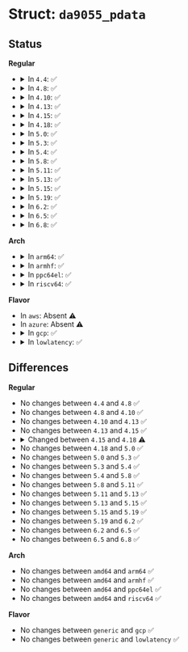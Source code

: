 # Struct: <code>da9055_pdata</code>

## Status
<b>Regular</b>
<ul>
<li>
<details>
<summary>In <code>4.4</code>: ✅</summary>

```c
struct da9055_pdata {
    int (*init)(struct da9055 *);
    int irq_base;
    int gpio_base;
    struct regulator_init_data * regulators[8];
    bool reset_enable;
    int *gpio_ren;
    int *gpio_rsel;
    enum gpio_select *reg_ren;
    enum gpio_select *reg_rsel;
    int *ena_gpio;
};
```
</details>
</li>
<li>
<details>
<summary>In <code>4.8</code>: ✅</summary>

```c
struct da9055_pdata {
    int (*init)(struct da9055 *);
    int irq_base;
    int gpio_base;
    struct regulator_init_data * regulators[8];
    bool reset_enable;
    int *gpio_ren;
    int *gpio_rsel;
    enum gpio_select *reg_ren;
    enum gpio_select *reg_rsel;
    int *ena_gpio;
};
```
</details>
</li>
<li>
<details>
<summary>In <code>4.10</code>: ✅</summary>

```c
struct da9055_pdata {
    int (*init)(struct da9055 *);
    int irq_base;
    int gpio_base;
    struct regulator_init_data * regulators[8];
    bool reset_enable;
    int *gpio_ren;
    int *gpio_rsel;
    enum gpio_select *reg_ren;
    enum gpio_select *reg_rsel;
    int *ena_gpio;
};
```
</details>
</li>
<li>
<details>
<summary>In <code>4.13</code>: ✅</summary>

```c
struct da9055_pdata {
    int (*init)(struct da9055 *);
    int irq_base;
    int gpio_base;
    struct regulator_init_data * regulators[8];
    bool reset_enable;
    int *gpio_ren;
    int *gpio_rsel;
    enum gpio_select *reg_ren;
    enum gpio_select *reg_rsel;
    int *ena_gpio;
};
```
</details>
</li>
<li>
<details>
<summary>In <code>4.15</code>: ✅</summary>

```c
struct da9055_pdata {
    int (*init)(struct da9055 *);
    int irq_base;
    int gpio_base;
    struct regulator_init_data * regulators[8];
    bool reset_enable;
    int *gpio_ren;
    int *gpio_rsel;
    enum gpio_select *reg_ren;
    enum gpio_select *reg_rsel;
    int *ena_gpio;
};
```
</details>
</li>
<li>
<details>
<summary>In <code>4.18</code>: ✅</summary>

```c
struct da9055_pdata {
    int (*init)(struct da9055 *);
    int irq_base;
    int gpio_base;
    struct regulator_init_data * regulators[8];
    bool reset_enable;
    int *gpio_ren;
    int *gpio_rsel;
    enum gpio_select *reg_ren;
    enum gpio_select *reg_rsel;
    struct gpio_desc **ena_gpiods;
};
```
</details>
</li>
<li>
<details>
<summary>In <code>5.0</code>: ✅</summary>

```c
struct da9055_pdata {
    int (*init)(struct da9055 *);
    int irq_base;
    int gpio_base;
    struct regulator_init_data * regulators[8];
    bool reset_enable;
    int *gpio_ren;
    int *gpio_rsel;
    enum gpio_select *reg_ren;
    enum gpio_select *reg_rsel;
    struct gpio_desc **ena_gpiods;
};
```
</details>
</li>
<li>
<details>
<summary>In <code>5.3</code>: ✅</summary>

```c
struct da9055_pdata {
    int (*init)(struct da9055 *);
    int irq_base;
    int gpio_base;
    struct regulator_init_data * regulators[8];
    bool reset_enable;
    int *gpio_ren;
    int *gpio_rsel;
    enum gpio_select *reg_ren;
    enum gpio_select *reg_rsel;
    struct gpio_desc **ena_gpiods;
};
```
</details>
</li>
<li>
<details>
<summary>In <code>5.4</code>: ✅</summary>

```c
struct da9055_pdata {
    int (*init)(struct da9055 *);
    int irq_base;
    int gpio_base;
    struct regulator_init_data * regulators[8];
    bool reset_enable;
    int *gpio_ren;
    int *gpio_rsel;
    enum gpio_select *reg_ren;
    enum gpio_select *reg_rsel;
    struct gpio_desc **ena_gpiods;
};
```
</details>
</li>
<li>
<details>
<summary>In <code>5.8</code>: ✅</summary>

```c
struct da9055_pdata {
    int (*init)(struct da9055 *);
    int irq_base;
    int gpio_base;
    struct regulator_init_data * regulators[8];
    bool reset_enable;
    int *gpio_ren;
    int *gpio_rsel;
    enum gpio_select *reg_ren;
    enum gpio_select *reg_rsel;
    struct gpio_desc **ena_gpiods;
};
```
</details>
</li>
<li>
<details>
<summary>In <code>5.11</code>: ✅</summary>

```c
struct da9055_pdata {
    int (*init)(struct da9055 *);
    int irq_base;
    int gpio_base;
    struct regulator_init_data * regulators[8];
    bool reset_enable;
    int *gpio_ren;
    int *gpio_rsel;
    enum gpio_select *reg_ren;
    enum gpio_select *reg_rsel;
    struct gpio_desc **ena_gpiods;
};
```
</details>
</li>
<li>
<details>
<summary>In <code>5.13</code>: ✅</summary>

```c
struct da9055_pdata {
    int (*init)(struct da9055 *);
    int irq_base;
    int gpio_base;
    struct regulator_init_data * regulators[8];
    bool reset_enable;
    int *gpio_ren;
    int *gpio_rsel;
    enum gpio_select *reg_ren;
    enum gpio_select *reg_rsel;
    struct gpio_desc **ena_gpiods;
};
```
</details>
</li>
<li>
<details>
<summary>In <code>5.15</code>: ✅</summary>

```c
struct da9055_pdata {
    int (*init)(struct da9055 *);
    int irq_base;
    int gpio_base;
    struct regulator_init_data * regulators[8];
    bool reset_enable;
    int *gpio_ren;
    int *gpio_rsel;
    enum gpio_select *reg_ren;
    enum gpio_select *reg_rsel;
    struct gpio_desc **ena_gpiods;
};
```
</details>
</li>
<li>
<details>
<summary>In <code>5.19</code>: ✅</summary>

```c
struct da9055_pdata {
    int (*init)(struct da9055 *);
    int irq_base;
    int gpio_base;
    struct regulator_init_data * regulators[8];
    bool reset_enable;
    int *gpio_ren;
    int *gpio_rsel;
    enum gpio_select *reg_ren;
    enum gpio_select *reg_rsel;
    struct gpio_desc **ena_gpiods;
};
```
</details>
</li>
<li>
<details>
<summary>In <code>6.2</code>: ✅</summary>

```c
struct da9055_pdata {
    int (*init)(struct da9055 *);
    int irq_base;
    int gpio_base;
    struct regulator_init_data * regulators[8];
    bool reset_enable;
    int *gpio_ren;
    int *gpio_rsel;
    enum gpio_select *reg_ren;
    enum gpio_select *reg_rsel;
    struct gpio_desc **ena_gpiods;
};
```
</details>
</li>
<li>
<details>
<summary>In <code>6.5</code>: ✅</summary>

```c
struct da9055_pdata {
    int (*init)(struct da9055 *);
    int irq_base;
    int gpio_base;
    struct regulator_init_data * regulators[8];
    bool reset_enable;
    int *gpio_ren;
    int *gpio_rsel;
    enum gpio_select *reg_ren;
    enum gpio_select *reg_rsel;
    struct gpio_desc **ena_gpiods;
};
```
</details>
</li>
<li>
<details>
<summary>In <code>6.8</code>: ✅</summary>

```c
struct da9055_pdata {
    int (*init)(struct da9055 *);
    int irq_base;
    int gpio_base;
    struct regulator_init_data * regulators[8];
    bool reset_enable;
    int *gpio_ren;
    int *gpio_rsel;
    enum gpio_select *reg_ren;
    enum gpio_select *reg_rsel;
    struct gpio_desc **ena_gpiods;
};
```
</details>
</li>
</ul>
<b>Arch</b>
<ul>
<li>
<details>
<summary>In <code>arm64</code>: ✅</summary>

```c
struct da9055_pdata {
    int (*init)(struct da9055 *);
    int irq_base;
    int gpio_base;
    struct regulator_init_data * regulators[8];
    bool reset_enable;
    int *gpio_ren;
    int *gpio_rsel;
    enum gpio_select *reg_ren;
    enum gpio_select *reg_rsel;
    struct gpio_desc **ena_gpiods;
};
```
</details>
</li>
<li>
<details>
<summary>In <code>armhf</code>: ✅</summary>

```c
struct da9055_pdata {
    int (*init)(struct da9055 *);
    int irq_base;
    int gpio_base;
    struct regulator_init_data * regulators[8];
    bool reset_enable;
    int *gpio_ren;
    int *gpio_rsel;
    enum gpio_select *reg_ren;
    enum gpio_select *reg_rsel;
    struct gpio_desc **ena_gpiods;
};
```
</details>
</li>
<li>
<details>
<summary>In <code>ppc64el</code>: ✅</summary>

```c
struct da9055_pdata {
    int (*init)(struct da9055 *);
    int irq_base;
    int gpio_base;
    struct regulator_init_data * regulators[8];
    bool reset_enable;
    int *gpio_ren;
    int *gpio_rsel;
    enum gpio_select *reg_ren;
    enum gpio_select *reg_rsel;
    struct gpio_desc **ena_gpiods;
};
```
</details>
</li>
<li>
<details>
<summary>In <code>riscv64</code>: ✅</summary>

```c
struct da9055_pdata {
    int (*init)(struct da9055 *);
    int irq_base;
    int gpio_base;
    struct regulator_init_data * regulators[8];
    bool reset_enable;
    int *gpio_ren;
    int *gpio_rsel;
    enum gpio_select *reg_ren;
    enum gpio_select *reg_rsel;
    struct gpio_desc **ena_gpiods;
};
```
</details>
</li>
</ul>
<b>Flavor</b>
<ul>
<li>
In <code>aws</code>: Absent ⚠️
</li>
<li>
In <code>azure</code>: Absent ⚠️
</li>
<li>
<details>
<summary>In <code>gcp</code>: ✅</summary>

```c
struct da9055_pdata {
    int (*init)(struct da9055 *);
    int irq_base;
    int gpio_base;
    struct regulator_init_data * regulators[8];
    bool reset_enable;
    int *gpio_ren;
    int *gpio_rsel;
    enum gpio_select *reg_ren;
    enum gpio_select *reg_rsel;
    struct gpio_desc **ena_gpiods;
};
```
</details>
</li>
<li>
<details>
<summary>In <code>lowlatency</code>: ✅</summary>

```c
struct da9055_pdata {
    int (*init)(struct da9055 *);
    int irq_base;
    int gpio_base;
    struct regulator_init_data * regulators[8];
    bool reset_enable;
    int *gpio_ren;
    int *gpio_rsel;
    enum gpio_select *reg_ren;
    enum gpio_select *reg_rsel;
    struct gpio_desc **ena_gpiods;
};
```
</details>
</li>
</ul>

## Differences
<b>Regular</b>
<ul>
<li>
No changes between <code>4.4</code> and <code>4.8</code> ✅
</li>
<li>
No changes between <code>4.8</code> and <code>4.10</code> ✅
</li>
<li>
No changes between <code>4.10</code> and <code>4.13</code> ✅
</li>
<li>
No changes between <code>4.13</code> and <code>4.15</code> ✅
</li>
<li>
<details>
<summary>Changed between <code>4.15</code> and <code>4.18</code> ⚠️</summary>
<ul>
<li>
<b>Field added. </b>
<code>struct gpio_desc **ena_gpiods</code>
</li>
<li>
<b>Field removed. </b>
<code>int *ena_gpio</code>
</li>
</ul>
</details>
</li>
<li>
No changes between <code>4.18</code> and <code>5.0</code> ✅
</li>
<li>
No changes between <code>5.0</code> and <code>5.3</code> ✅
</li>
<li>
No changes between <code>5.3</code> and <code>5.4</code> ✅
</li>
<li>
No changes between <code>5.4</code> and <code>5.8</code> ✅
</li>
<li>
No changes between <code>5.8</code> and <code>5.11</code> ✅
</li>
<li>
No changes between <code>5.11</code> and <code>5.13</code> ✅
</li>
<li>
No changes between <code>5.13</code> and <code>5.15</code> ✅
</li>
<li>
No changes between <code>5.15</code> and <code>5.19</code> ✅
</li>
<li>
No changes between <code>5.19</code> and <code>6.2</code> ✅
</li>
<li>
No changes between <code>6.2</code> and <code>6.5</code> ✅
</li>
<li>
No changes between <code>6.5</code> and <code>6.8</code> ✅
</li>
</ul>
<b>Arch</b>
<ul>
<li>
No changes between <code>amd64</code> and <code>arm64</code> ✅
</li>
<li>
No changes between <code>amd64</code> and <code>armhf</code> ✅
</li>
<li>
No changes between <code>amd64</code> and <code>ppc64el</code> ✅
</li>
<li>
No changes between <code>amd64</code> and <code>riscv64</code> ✅
</li>
</ul>
<b>Flavor</b>
<ul>
<li>
No changes between <code>generic</code> and <code>gcp</code> ✅
</li>
<li>
No changes between <code>generic</code> and <code>lowlatency</code> ✅
</li>
</ul>

